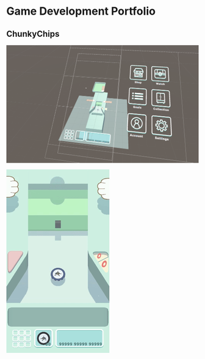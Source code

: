 # Game Development Portfolio

##  ChunkyChips
![screenshot of the editor view](https://github.com/OliverWangData/GameDevPortfolio/blob/main/Projects/CHCH/preview.png)

![gif of a new game start](https://github.com/OliverWangData/GameDevPortfolio/blob/main/Projects/CHCH/intro.gif)
